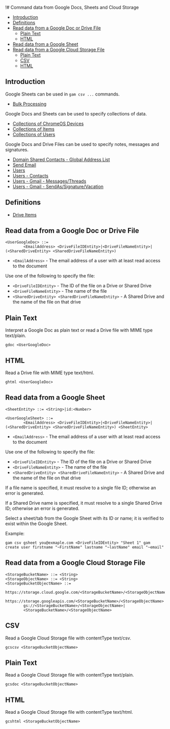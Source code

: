 !# Command data from Google Docs, Sheets and Cloud Storage
- [Introduction](#introduction)
- [Definitions](#definitions)
- [Read data from a Google Doc or Drive File](#read-data-from-a-google-doc-or-drive-file)
  - [Plain Text](#plain-text)
  - [HTML](#html)
- [Read data from a Google Sheet](#read-data-from-a-google-sheet)
- [Read data from a Google Cloud Storage File](#read-data-from-a-google-cloud-storage-file)
  - [Plain Text](#plain-text)
  - [CSV](#csv)
  - [HTML](#html)

## Introduction
Google Sheets can be used in `gam csv ...` commands.
* [Bulk Processing](Bulk-Processing)

Google Docs and Sheets can be used to specify collections of data.
* [Collections of ChromeOS Devices](Collections-of-ChromeOS-Devices)
* [Collections of Items](Collections-of-Items)
* [Collections of Users](Collections-of-Users)

Google Docs and Drive Files can be used to specify notes, messages and signatures.
* [Domain Shared Contacts - Global Address List](Contacts-GAL)
* [Send Email](Send-Email)
* [Users](Users)
* [Users - Contacts](Users-Contacts)
* [Users - Gmail - Messages/Threads](Users-Gmail-Messages-Threads)
* [Users - Gmail - SendAs/Signature/Vacation](Users-Gmail-Send-As-Signature-Vacation)

## Definitions
* [Drive Items](Drive-Items)

## Read data from a Google Doc or Drive File
```
<UserGoogleDoc> ::=
        <EmailAddress> <DriveFileIDEntity>|<DriveFileNameEntity>|(<SharedDriveEntity> <SharedDriveFileNameEntity>)
```
* `<EmailAddress>` - The email address of a user with at least read access to the document

Use one of the following to specify the file:
* `<DriveFileIDEntity>` - The ID of the file on a Drive or Shared Drive
* `<DriveFileNameEntity>` - The name of the file
* `<SharedDriveEntity> <SharedDriveFileNameEntity>` - A Shared Drive and the name of the file on that drive

## Plain Text
Interpret a Google Doc as plain text or read a Drive file with MIME type text/plain.
```
gdoc <UserGoogleDoc>
```

## HTML
Read a Drive file with MIME type text/html.
```
ghtml <UserGoogleDoc>
```

## Read data from a Google Sheet
```
<SheetEntity> ::= <String>|id:<Number>

<UserGoogleSheet> ::=
        <EmailAddress> <DriveFileIDEntity>|<DriveFileNameEntity>|(<SharedDriveEntity> <SharedDriveFileNameEntity>) <SheetEntity>
```
* `<EmailAddress>` - The email address of a user with at least read access to the document

Use one of the following to specify the file:
* `<DriveFileIDEntity>` - The ID of the file on a Drive or Shared Drive
* `<DriveFileNameEntity>` - The name of the file
* `<SharedDriveEntity> <SharedDriveFileNameEntity>` - A Shared Drive and the name of the file on that drive

If a file name is specified, it must resolve to a single file ID; otherwise an error is generated.

If a Shared Drive name is specified, it must resolve to a single Shared Drive ID; otherwise an error is generated.

Select a sheet/tab from the Google Sheet with its ID or name; it is verified to exist within the Google Sheet.

Example:

```
gam csv gsheet you@exmaple.com <DriveFileIDEntity> "Sheet 1" gam create user firstname "~FirstName" lastname "~lastName" email "~email"
```
## Read data from a Google Cloud Storage File
```
<StorageBucketName> ::= <String>
<StorageObjectName> ::= <String>
<StorageBucketObjectName> ::=
        https://storage.cloud.google.com/<StorageBucketName>/<StorageObjectName>|
        https://storage.googleapis.com/<StorageBucketName>/<StorageObjectName>|
        gs://<StorageBucketName>/<StorageObjectName>|
        <StorageBucketName>/<StorageObjectName>
```

## CSV
Read a Google Cloud Storage file with contentType text/csv.
```
gcscsv <StorageBucketObjectName>
```

## Plain Text
Read a Google Cloud Storage file with contentType text/plain.
```
gcsdoc <StorageBucketObjectName>
```

## HTML
Read a Google Cloud Storage file with contentType text/html.
```
gcshtml <StorageBucketObjectName>
```
